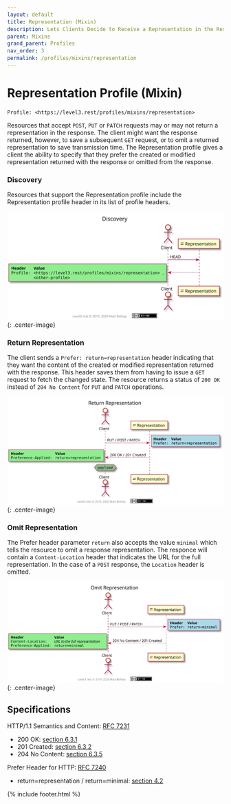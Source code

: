 ```yaml
---
layout: default
title: Representation (Mixin)
description: Lets Clients Decide to Receive a Representation in the Response
parent: Mixins
grand_parent: Profiles
nav_order: 3
permalink: /profiles/mixins/representation
---
```

# Representation Profile (Mixin)

```
Profile: <https://level3.rest/profiles/mixins/representation>
```

Resources that accept `POST`, `PUT` or `PATCH` requests may or may not return a representation in the response. The client might want the response returned, however, to save a subsequent `GET` request, or to omit a returned representation to save transmission time. The Representation profile gives a client the ability to specify that they prefer the created or modified representation returned with the response or omitted from the response.

### Discovery

Resources that support the Representation profile include the Representation profile header in its list of profile headers.

![](representation/discovery.svg){: .center-image}

### Return Representation

The client sends a `Prefer: return=representation` header indicating that they want the content of the created or modified representation returned with the response. This header saves them from having to issue a `GET` request to fetch the changed state. The resource returns a status of `200 OK` instead of `204 No Content` for `PUT` and `PATCH` operations.

![](representation/return.svg){: .center-image}

### Omit Representation

The Prefer header parameter `return` also accepts the value `minimal`  which tells the resource to omit a response representation. The responce will contain a `Content-Location` header that indicates the URL for the full representation. In the case of a `POST` response, the `Location` header is omitted.

![](representation/minimal.svg){: .center-image}

## Specifications

HTTP/1.1 Semantics and Content: [RFC 7231](https://tools.ietf.org/html/rfc7231)

- 200 OK: [section 6.3.1](https://tools.ietf.org/html/rfc7231#section-6.3.1)
- 201 Created: [section 6.3.2](https://tools.ietf.org/html/rfc7231#section-6.3.2)
- 204 No Content: [section 6.3.5](https://tools.ietf.org/html/rfc7231#section-6.3.5)

Prefer Header for HTTP: [RFC 7240](https://tools.ietf.org/html/rfc7240)

- return=representation / return=minimal: [section 4.2](https://tools.ietf.org/html/rfc7240#section-4.2)

{% include footer.html %}

